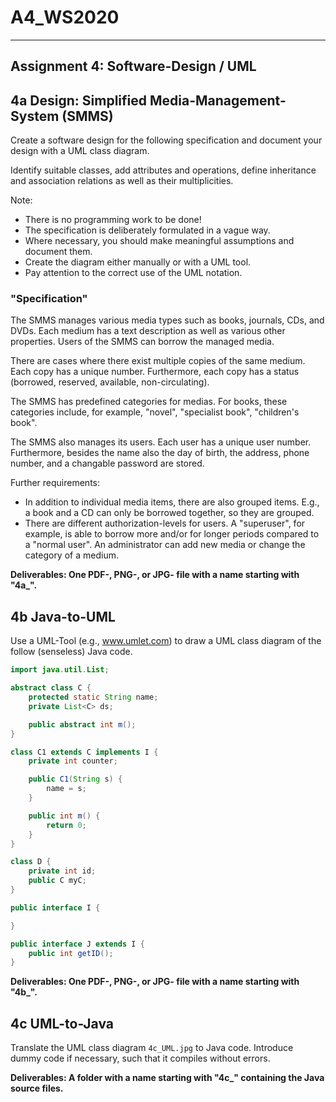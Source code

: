 # A4_WS2020

-----------------------------------
Assignment 4: Software-Design / UML
-----------------------------------

## 4a Design: Simplified Media-Management-System (SMMS) ##

Create a software design for the following specification and document your design with a UML class diagram. 

Identify suitable classes, add attributes and operations, define inheritance and association relations as well as their multiplicities.
 
Note: 
- There is no programming work to be done!
- The specification is deliberately formulated in a vague way. 
- Where necessary, you should make meaningful assumptions and document them. 
- Create the diagram either manually or with a UML tool.
- Pay attention to the correct use of the UML notation.


### "Specification" ###

The SMMS manages various media types such as books, journals, CDs, and DVDs.
Each medium has a text description as well as various other properties.
Users of the SMMS can borrow the managed media.   

There are cases where there exist multiple copies of the same medium.
Each copy has a unique number. Furthermore, each copy has a status (borrowed, reserved, available, non-circulating).

The SMMS has predefined categories for medias. For books, these categories include, for example, "novel", "specialist book", "children's book".

The SMMS also manages its users. Each user has a unique user number.
Furthermore, besides the name also the day of birth, the address, phone number, and a changable password are stored.

Further requirements:

- In addition to individual media items, there are also grouped items. E.g., a book and a CD can only be borrowed together, so they are grouped. 
- There are different authorization-levels for users. A "superuser", for example, is able to borrow more and/or for longer periods compared to a "normal user". An administrator can add new media or change the category of a medium.

**Deliverables: One PDF-, PNG-, or JPG- file with a name starting with "4a_".**


## 4b Java-to-UML  ##

Use a UML-Tool (e.g., www.umlet.com) to draw a UML class diagram of the follow (senseless) Java code.

```java
import java.util.List;

abstract class C {
	protected static String name;
	private List<C> ds;

	public abstract int m();
}
```

```java
class C1 extends C implements I {
	private int counter;

	public C1(String s) {
		name = s;
	}

	public int m() {
		return 0;
	}
}
```

```java
class D {
	private int id;
	public C myC;
}
```

```java
public interface I {

}
```

```java
public interface J extends I {
	public int getID();
}
```


**Deliverables: One PDF-, PNG-, or JPG- file with a name starting with "4b_".**

## 4c UML-to-Java  ##

Translate the UML class diagram ```4c_UML.jpg``` to Java code.
Introduce dummy code if necessary, such that it compiles without errors.   

**Deliverables: A folder with a name starting with "4c_" containing the Java source files.**

